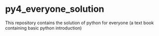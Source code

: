 # py4_everyone_solution

This repository contains the solution of python for everyone (a text book containing basic python introduction)
